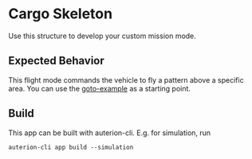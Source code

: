 # Cargo Skeleton

Use this structure to develop your custom mission mode.

## Expected Behavior

This flight mode commands the vehicle to fly a pattern above a specific area. You can use the [goto-example](../example_1_goto-mode/README.md) as a starting point.

## Build

This app can be built with auterion-cli. E.g. for simulation, run

```
auterion-cli app build --simulation
```